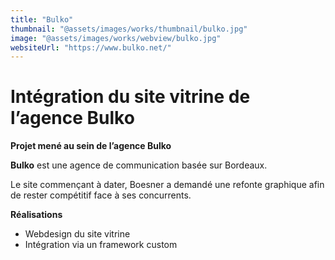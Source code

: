 ```yaml
---
title: "Bulko"
thumbnail: "@assets/images/works/thumbnail/bulko.jpg"
image: "@assets/images/works/webview/bulko.jpg"
websiteUrl: "https://www.bulko.net/"
---
```


# Intégration du site vitrine de l’agence Bulko

**Projet mené au sein de l’agence Bulko**

**Bulko** est une agence de communication basée sur Bordeaux.

Le site commençant à dater, Boesner a demandé une refonte graphique afin de rester compétitif face à ses concurrents.

**Réalisations**

- Webdesign du site vitrine
- Intégration via un framework custom